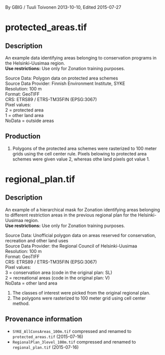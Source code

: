 By GBIG / Tuuli Toivonen 2013-10-10, Edited 2015-07-27

# protected_areas.tif
## Description
An example data identifying areas belonging to conservation programs in the
Helsinki-Uusimaa region.  
**Use restrictions:** Use only for Zonation training purposes.  

Source Data: Polygon data on protected area schemes  
Source Data Provider: Finnish Environment Institute, SYKE  
Resolution: 100 m  
Format: GeoTIFF  
CRS: ETRS89 / ETRS-TM35FIN (EPSG:3067)  
Pixel values:  
 2 = protected area  
 1 = other land area  
 NoData = outside areas  

## Production
1. Polygons of the protected area schemes were rasterized to 100 meter grids
using the cell center rule. Pixels belowing to protected area schemes were given
value 2, whereas othe land pixels got value 1.

# regional_plan.tif
## Description
An example of a hierarchical mask for Zonation identifying areas belonging to
different restriction areas in the previous regional plan for the
Helsinki-Uusimaa region.  
**Use restrictions:** Use only for Zonation training purposes.  

Source Data: Unofficial polygon data on areas reserved for conservation,
recreation and other land uses  
Source Data Provider: the Regional Council of Helsinki-Uusimaa  
Resolution: 100 m  
Format: GeoTIFF  
CRS: ETRS89 / ETRS-TM35FIN (EPSG:3067)  
Pixel values:  
 3 = conservation area (code in the original plan: SL)  
 2 = recreational areas (code in the original plan: V)  
 NoData = other land area  

1. The classes of interest were picked from the original regional plan.
2. The polygons were rasterized to 100 meter grid using cell center method.

## Provenance information

- `SYKE_AllConsAreas_100m.tif` compressed and renamed to `protected_areas.tif` (2015-07-16)
- `RegionalPlan_3level_100m.tif` compressed and renamed to `regional_plan.tif` (2015-07-16)
